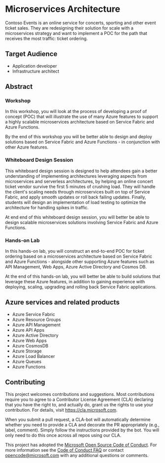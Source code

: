 # Microservices Architecture

Contoso Events is an online service for concerts, sporting and other event ticket sales. They are redesigning their solution for scale with a microservices strategy and want to implement a POC for the path that receives the most traffic: ticket ordering.

## Target Audience

- Application developer
- Infrastructure architect

## Abstract

### Workshop

In this workshop, you will look at the process of developing a proof of concept (POC) that will illustrate the use of many Azure features to support a highly scalable microservices architecture based on Service Fabric and Azure Functions. 

By the end of this workshop you will be better able to design and deploy solutions based on Service Fabric and Azure Functions - in conjunction with other Azure features.

### Whiteboard Design Session

This whiteboard design session is designed to help attendees gain a better understanding of implementing architectures leveraging aspects from microservices and serverless architectures, by helping an online concert ticket vendor survive the first 5 minutes of crushing load. They will handle the client's scaling needs through microservices built on top of Service Fabric, and apply smooth updates or roll back failing updates. Finally, students will design an implementation of load testing to optimize the architecture for handling spikes in traffic.

At end end of this whiteboard design session, you will better be able to design scalable microservices solutions involving Service Fabric and Azure Functions.

### Hands-on Lab

In this hands-on lab, you will construct an end-to-end POC for ticket ordering based on a microservices architecture based on Service Fabric and Azure Functions - alongside other supporting Azure features such as API Management, Web Apps, Azure Active Directory and Cosmos DB.

At the end of this hands-on lab, you will better be able to build solutions that leverage these Azure features, in addition to gaining experience with deploying, scaling, upgrading and rolling back Service Fabric applications.

## Azure services and related products

- Azure Service Fabric
- Azure Resource Groups
- Azure API Management
- Azure  API Apps
- Azure Active Directory
- Azure Web Apps
- Azure CosmosDB
- Azure Storage
- Azure Load Balancer
- Azure Queues
- Azure Functions

## Contributing

This project welcomes contributions and suggestions.  Most contributions require you to agree to a
Contributor License Agreement (CLA) declaring that you have the right to, and actually do, grant us
the rights to use your contribution. For details, visit https://cla.microsoft.com.

When you submit a pull request, a CLA-bot will automatically determine whether you need to provide
a CLA and decorate the PR appropriately (e.g., label, comment). Simply follow the instructions
provided by the bot. You will only need to do this once across all repos using our CLA.

This project has adopted the [Microsoft Open Source Code of Conduct](https://opensource.microsoft.com/codeofconduct/).
For more information see the [Code of Conduct FAQ](https://opensource.microsoft.com/codeofconduct/faq/) or
contact [opencode@microsoft.com](mailto:opencode@microsoft.com) with any additional questions or comments.
